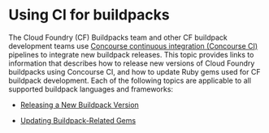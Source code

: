 # Using CI for buildpacks
The Cloud Foundry (CF) Buildpacks team and other CF buildpack development teams use [Concourse continuous integration (Concourse CI)](http://concourse-ci.org) pipelines to integrate new buildpack releases. This topic provides links to information that describes how to release new versions of Cloud Foundry buildpacks using Concourse CI, and how to update Ruby gems used for CF buildpack development.
Each of the following topics are applicable to all supported buildpack languages and frameworks:

* [Releasing a New Buildpack Version](https://docs.cloudfoundry.org/buildpacks/releasing_a_new_buildpack_version.html)

* [Updating Buildpack-Related Gems](https://docs.cloudfoundry.org/buildpacks/updating-buildpack-related-gems.html)